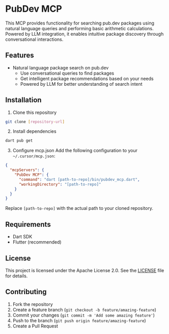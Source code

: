 # PubDev MCP

This MCP provides functionality for searching pub.dev packages using natural language queries and performing basic arithmetic calculations. Powered by LLM integration, it enables intuitive package discovery through conversational interactions.

## Features

- Natural language package search on pub.dev
  - Use conversational queries to find packages
  - Get intelligent package recommendations based on your needs
  - Powered by LLM for better understanding of search intent

## Installation

1. Clone this repository
```bash
git clone [repository-url]
```

2. Install dependencies
```bash
dart pub get
```

3. Configure mcp.json
Add the following configuration to your `~/.cursor/mcp.json`:
```json
{
  "mcpServers": {
    "PubDev MCP": {
      "command": "dart [path-to-repo]/bin/pubdev_mcp.dart",
      "workingDirectory": "[path-to-repo]"
    }
  }
}
```
Replace `[path-to-repo]` with the actual path to your cloned repository.


## Requirements

- Dart SDK
- Flutter (recommended)

## License

This project is licensed under the Apache License 2.0. See the [LICENSE](LICENSE) file for details.

## Contributing

1. Fork the repository
2. Create a feature branch (`git checkout -b feature/amazing-feature`)
3. Commit your changes (`git commit -m 'Add some amazing feature'`)
4. Push to the branch (`git push origin feature/amazing-feature`)
5. Create a Pull Request
